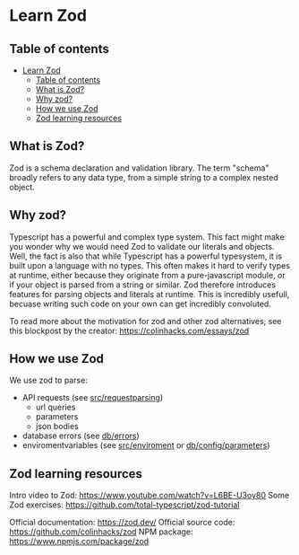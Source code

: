 # Learn Zod

## Table of contents

- [Learn Zod](#learn-zod)
  - [Table of contents](#table-of-contents)
  - [What is Zod?](#what-is-zod)
  - [Why zod?](#why-zod)
  - [How we use Zod](#how-we-use-zod)
  - [Zod learning resources](#zod-learning-resources)

## What is Zod?

Zod is a schema declaration and validation library. The term "schema" broadly refers to any data type, from a simple string to a complex nested object.

## Why zod?

Typescript has a powerful and complex type system. This fact might make you wonder why we would need Zod to validate our literals and objects.
Well, the fact is also that while Typescript has a powerful typesystem, it is built upon a language with no types. This often makes it hard to verify types at runtime, either because they originate from a pure-javascript module, or if your object is parsed from a string or similar.
Zod therefore introduces features for parsing objects and literals at runtime. This is incredibly usefull, becuase writing such code on your own can get incredibly convoluted.

To read more about the motivation for zod and other zod alternatives, see this blockpost by the creator: <https://colinhacks.com/essays/zod>

## How we use Zod

We use zod to parse:

- API requests (see [src/requestparsing](https://github.com/vektorprogrammet/api/tree/main/src/response-handling))
  - url queries
  - parameters
  - json bodies
- database errors (see [db/errors](https://github.com/vektorprogrammet/api/tree/main/db/errors))
- enviromentvariables (see [src/enviroment](https://github.com/vektorprogrammet/api/blob/main/src/enviroment.ts) or [db/config/parameters](https://github.com/vektorprogrammet/api/blob/main/db/config/parameters.ts))

## Zod learning resources

Intro video to Zod: <https://www.youtube.com/watch?v=L6BE-U3oy80>
Some Zod exercises: <https://github.com/total-typescript/zod-tutorial>

Official documentation: <https://zod.dev/>
Official source code: <https://github.com/colinhacks/zod>
NPM package: <https://www.npmjs.com/package/zod>
